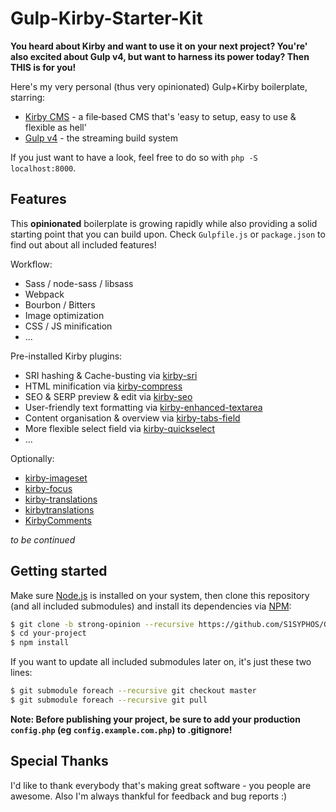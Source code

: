 # Gulp-Kirby-Starter-Kit
**You heard about Kirby and want to use it on your next project? You're' also excited about Gulp v4, but want to harness its power today? Then THIS is for you!**

Here's my very personal (thus very opinionated) Gulp+Kirby boilerplate, starring:
- [Kirby CMS](https://getkirby.com/) - a file‑based CMS that's 'easy to setup, easy to use & flexible as hell'
- [Gulp v4](http://gulpjs.com/) - the streaming build system

If you just want to have a look, feel free to do so with `php -S localhost:8000`.


## Features
This **opinionated** boilerplate is growing rapidly while also providing a solid starting point that you can build upon. Check `Gulpfile.js` or `package.json` to find out about all included features!

Workflow:
- Sass / node-sass / libsass
- Webpack
- Bourbon / Bitters
- Image optimization
- CSS / JS minification
- ...

Pre-installed Kirby plugins:
- SRI hashing & Cache-busting via [kirby-sri](https://github.com/S1SYPHOS/kirby-sri)
- HTML minification via [kirby-compress](https://github.com/iksi/kirby-compress)
- SEO & SERP preview & edit via [kirby-seo](https://github.com/jenstornell/kirby-seo)
- User-friendly text formatting via [kirby-enhanced-textarea](https://github.com/medienbaecker/kirby-enhanced-textarea)
- Content organisation & overview via [kirby-tabs-field](https://github.com/afbora/Kirby-Tabs-Field)
- More flexible select field via [kirby-quickselect](https://github.com/medienbaecker/kirby-quickselect)
- ...

Optionally:
- [kirby-imageset](https://github.com/fabianmichael/kirby-imageset)
- [kirby-focus](https://github.com/flokosiol/kirby-focus)
- [kirby-translations](https://github.com/flokosiol/kirby-translations)
- [kirbytranslations](https://github.com/rasteiner/kirbytranslations)
- [KirbyComments](https://github.com/Addpixel/KirbyComments)


_to be continued_


## Getting started
Make sure [Node.js](http://nodejs.org/) is installed on your system, then clone this repository (and all included submodules) and install its dependencies via [NPM](https://npmjs.org/):

```bash
$ git clone -b strong-opinion --recursive https://github.com/S1SYPHOS/Gulp-Kirby-Starter-Kit.git your-project
$ cd your-project
$ npm install
```

If you want to update all included submodules later on, it's just these two lines:

```bash
$ git submodule foreach --recursive git checkout master
$ git submodule foreach --recursive git pull
```

**Note: Before publishing your project, be sure to add your production `config.php` (eg `config.example.com.php`) to .gitignore!**


## Special Thanks
I'd like to thank everybody that's making great software - you people are awesome. Also I'm always thankful for feedback and bug reports :)
